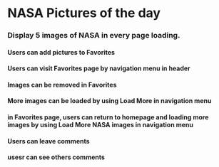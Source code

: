 # NASA Pictures of the day

### Display  5 images of NASA in every page loading.

#### Users can add pictures to Favorites 
#### Users can visit Favorites page by navigation menu in header
#### Images can be removed in Favorites
#### More images can be loaded by using Load More in navigation menu
#### in Favorites page, users can return to homepage and loading more images by using Load More NASA images in navigation menu 
#### Users can leave comments
#### usesr can see others comments
